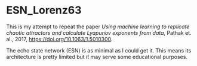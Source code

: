 # ESN_Lorenz63

This is my attempt to repeat the paper <em> Using machine learning to replicate chaotic attractors and calculate Lyapunov exponents from data</em>, Pathak et. al., 2017, https://doi.org/10.1063/1.5010300.

The echo state network (ESN) is as minimal as I could get it. This means its architecture is pretty limited but it may serve some educational purposes.
